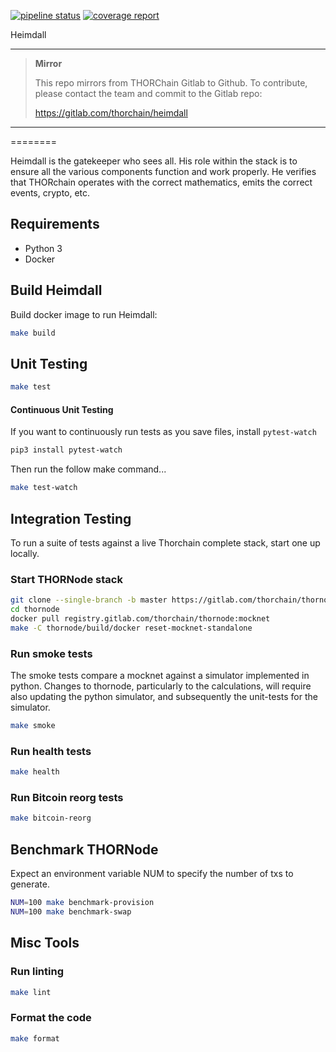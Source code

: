 [![pipeline status](https://gitlab.com/thorchain/heimdall/badges/master/pipeline.svg)](https://gitlab.com/thorchain/heimdall/commits/master)
[![coverage report](https://gitlab.com/thorchain/heimdall/badges/master/coverage.svg)](https://gitlab.com/thorchain/heimdall/-/commits/master)


Heimdall

****

> **Mirror**
>
> This repo mirrors from THORChain Gitlab to Github.
> To contribute, please contact the team and commit to the Gitlab repo:
>
> https://gitlab.com/thorchain/heimdall


****
========

Heimdall is the gatekeeper who sees all. His role within the stack is to
ensure all the various components function and work properly. He verifies that
THORchain operates with the correct mathematics, emits the correct events,
crypto, etc.

## Requirements
 *  Python 3
 *  Docker

## Build Heimdall

Build docker image to run Heimdall:

```bash
make build
```

## Unit Testing

```bash
make test
```

#### Continuous Unit Testing
If you want to continuously run tests as you save files, install
`pytest-watch`

```bash
pip3 install pytest-watch
```

Then run the follow make command...

```bash
make test-watch
```

## Integration Testing
To run a suite of tests against a live Thorchain complete stack, start one up
locally.

### Start THORNode stack

```bash
git clone --single-branch -b master https://gitlab.com/thorchain/thornode.git
cd thornode
docker pull registry.gitlab.com/thorchain/thornode:mocknet
make -C thornode/build/docker reset-mocknet-standalone
```

### Run smoke tests

The smoke tests compare a mocknet against a simulator implemented in python.
Changes to thornode, particularly to the calculations, will require also
updating the python simulator, and subsequently the unit-tests for the
simulator.

```bash
make smoke
```

### Run health tests

```bash
make health
```

### Run Bitcoin reorg tests

```bash
make bitcoin-reorg
```

## Benchmark THORNode

Expect an environment variable NUM to specify the number of txs to generate.

```bash
NUM=100 make benchmark-provision
NUM=100 make benchmark-swap
```

## Misc Tools

### Run linting

```bash
make lint
```

### Format the code

```bash
make format
```
